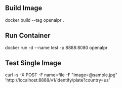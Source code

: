 ## Build Image

docker build --tag openalpr .

## Run Container

docker run -d --name test -p 8888:8080 openalpr

## Test Single Image

curl -s -X POST -F name=file -F "image=@sample.jpg" 'http://localhost:8888/v1/identify/plate?country=us'



